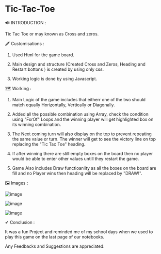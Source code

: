 # Tic-Tac-Toe 

🔊 INTRODUCTION :

Tic Tac Toe or may known as Cross and zeros.


🖋 Customisations :

1. Used Html for the game board.

2. Main design and structure (Created Cross and Zeros, Heading and Restart bottons ) is created by using only css.

3. Working logic is done by using Javascript.

🗺 Working :

1. Main Logic of the game includes that eitherr one of the two should match equally Horizontally, Vertically or Diagonally.

2. Added all the possible combination using Array, check the condition using "ForOf" Loops and the winning player will get highlighted box on its winning combination.

3. The Next coming turn will also display on the top to prevent repeating the same value or turn. The winner will get to see the victory line on top replacing the "Tic Tac Toe" heading.

4. If after winning there are still empty boxes on the board then no player would be able to enter other values untill they restart the game.

5. Game Also includes Draw functioanlity as all the boxes on the board are fill and no Player wins then heading will be replaced by "DRAW!".

🖼 Images : 

![image](https://user-images.githubusercontent.com/125473833/227921218-341aa847-23ed-4e4f-8f68-8fdf84bdd704.png)

![image](https://user-images.githubusercontent.com/125473833/227921240-2c34ec08-16c6-464d-9cff-82727c469976.png)

![image](https://user-images.githubusercontent.com/125473833/227921250-71de2885-9fc0-484b-a97a-240b74906adb.png)


✔ Conclusion :

It was a fun Project and reminded me of my school days when we used to play this game on the last page of our notebooks.

Any Feedbacks and Suggestions are appreciated.
